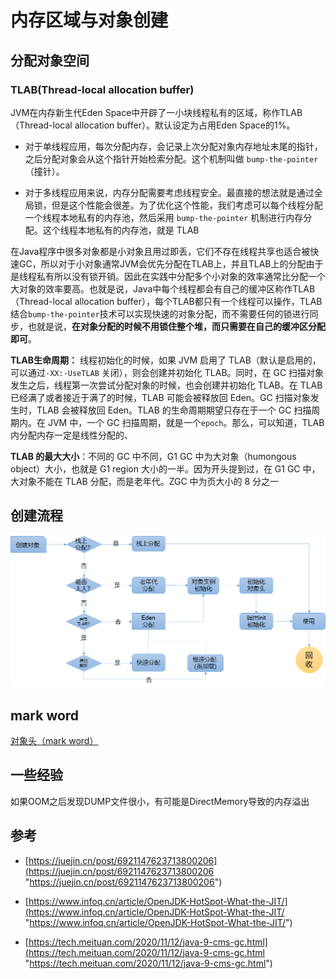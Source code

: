 # 内存区域与对象创建

## 分配对象空间

### TLAB(Thread-local allocation buffer)

JVM在内存新生代Eden Space中开辟了一小块线程私有的区域，称作TLAB（Thread-local allocation buffer）。默认设定为占用Eden Space的1%。

*   对于单线程应用，每次分配内存，会记录上次分配对象内存地址末尾的指针，之后分配对象会从这个指针开始检索分配。这个机制叫做 `bump-the-pointer` （撞针）。

*   对于多线程应用来说，内存分配需要考虑线程安全。最直接的想法就是通过全局锁，但是这个性能会很差。为了优化这个性能，我们考虑可以每个线程分配一个线程本地私有的内存池，然后采用 `bump-the-pointer` 机制进行内存分配。这个线程本地私有的内存池，就是 TLAB

在Java程序中很多对象都是小对象且用过即丢，它们不存在线程共享也适合被快速GC，所以对于小对象通常JVM会优先分配在TLAB上，并且TLAB上的分配由于是线程私有所以没有锁开销。因此在实践中分配多个小对象的效率通常比分配一个大对象的效率要高。也就是说，Java中每个线程都会有自己的缓冲区称作TLAB（Thread-local allocation buffer），每个TLAB都只有一个线程可以操作，TLAB结合`bump-the-pointer`技术可以实现快速的对象分配，而不需要任何的锁进行同步，也就是说，**在对象分配的时候不用锁住整个堆，而只需要在自己的缓冲区分配即可**。

**TLAB生命周期：** 线程初始化的时候，如果 JVM 启用了 TLAB（默认是启用的， 可以通过`-XX:-UseTLAB` 关闭），则会创建并初始化 TLAB。同时，在 GC 扫描对象发生之后，线程第一次尝试分配对象的时候，也会创建并初始化 TLAB。在 TLAB 已经满了或者接近于满了的时候，TLAB 可能会被释放回 Eden。GC 扫描对象发生时，TLAB 会被释放回 Eden。TLAB 的生命周期期望只存在于一个 GC 扫描周期内。在 JVM 中，一个 GC 扫描周期，就是一个`epoch`。那么，可以知道，TLAB 内分配内存一定是线性分配的、

**TLAB 的最大大小**：不同的 GC 中不同，G1 GC 中为大对象（humongous object）大小，也就是 G1 region 大小的一半。因为开头提到过，在 G1 GC 中，大对象不能在 TLAB 分配，而是老年代。ZGC 中为页大小的 8 分之一

## 创建流程

![](image/image_vrxM9ZUUeW.png)

## mark word

[对象头（mark word）](../对象头（mark%20word）/对象头（mark%20word）.md "对象头（mark word）")

## 一些经验

如果OOM之后发现DUMP文件很小，有可能是DirectMemory导致的内存溢出

## 参考

*   [https://juejin.cn/post/6921147623713800206](https://juejin.cn/post/6921147623713800206 "https://juejin.cn/post/6921147623713800206")

*   [https://www.infoq.cn/article/OpenJDK-HotSpot-What-the-JIT/](https://www.infoq.cn/article/OpenJDK-HotSpot-What-the-JIT/ "https://www.infoq.cn/article/OpenJDK-HotSpot-What-the-JIT/")

*   [https://tech.meituan.com/2020/11/12/java-9-cms-gc.html](https://tech.meituan.com/2020/11/12/java-9-cms-gc.html "https://tech.meituan.com/2020/11/12/java-9-cms-gc.html")
